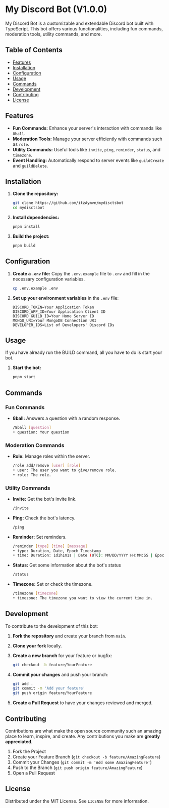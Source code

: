 # My Discord Bot (V1.0.0)

My Discord Bot is a customizable and extendable Discord bot built with TypeScript. This bot offers various functionalities, including fun commands, moderation tools, utility commands, and more.

## Table of Contents

-   [Features](#features)
-   [Installation](#installation)
-   [Configuration](#configuration)
-   [Usage](#usage)
-   [Commands](#commands)
-   [Development](#development)
-   [Contributing](#contributing)
-   [License](#license)

## Features

-   **Fun Commands:** Enhance your server's interaction with commands like `8ball`.
-   **Moderation Tools:** Manage your server efficiently with commands such as `role`.
-   **Utility Commands:** Useful tools like `invite`, `ping`, `reminder`, `status`, and `timezone`.
-   **Event Handling:** Automatically respond to server events like `guildCreate` and `guildDelete`.

## Installation

1. **Clone the repository:**

    ```sh
    git clone https://github.com/itzAymvn/mydisctsbot
    cd mydisctsbot
    ```

2. **Install dependencies:**

    ```sh
    pnpm install
    ```

3. **Build the project:**
    ```sh
    pnpm build
    ```

## Configuration

1. **Create a `.env` file:**
   Copy the `.env.example` file to `.env` and fill in the necessary configuration variables.

    ```sh
    cp .env.example .env
    ```

2. **Set up your environment variables** in the `.env` file:
    ```
    DISCORD_TOKEN=Your Application Token
    DISCORD_APP_ID=Your Application Client ID
    DISCORD_GUILD_ID=Your Home Server ID
    MONGO_URI=Your MongoDB Connection URI
    DEVELOPER_IDS=List of Developers' Discord IDs
    ```

## Usage

If you have already run the BUILD command, all you have to do is start your bot.

1. **Start the bot:**
    ```sh
    pnpm start
    ```

## Commands

### Fun Commands

-   **8ball:** Answers a question with a random response.
    ```sh
    /8ball [question]
    • question: Your question
    ```

### Moderation Commands

-   **Role:** Manage roles within the server.
    ```sh
    /role add/remove [user] [role]
    • user: The user you want to give/remove role.
    • role: The role.
    ```

### Utility Commands

-   **Invite:** Get the bot's invite link.
    ```sh
    /invite
    ```
-   **Ping:** Check the bot's latency.
    ```sh
    /ping
    ```
-   **Reminder:** Set reminders.
    ```sh
    /reminder [type] [time] [message]
    • type: Duration, Date, Epoch Timestamp
    • time: Duration: 1d1h1m1s | Date (UTC): MM/DD/YYYY HH:MM:SS | Epoch Timestamp: 1672531200
    ```
-   **Status:** Get some information about the bot's status
    ```sh
    /status
    ```
-   **Timezone:** Set or check the timezone.
    ```sh
    /timezone [timezone]
    • timezone: The timezone you want to view the current time in.
    ```

## Development

To contribute to the development of this bot:

1. **Fork the repository** and create your branch from `main`.
2. **Clone your fork** locally.
3. **Create a new branch** for your feature or bugfix:

    ```sh
    git checkout -b feature/YourFeature
    ```

4. **Commit your changes** and push your branch:

    ```sh
    git add .
    git commit -m 'Add your feature'
    git push origin feature/YourFeature
    ```

5. **Create a Pull Request** to have your changes reviewed and merged.

## Contributing

Contributions are what make the open source community such an amazing place to learn, inspire, and create. Any contributions you make are **greatly appreciated**.

1. Fork the Project
2. Create your Feature Branch (`git checkout -b feature/AmazingFeature`)
3. Commit your Changes (`git commit -m 'Add some AmazingFeature'`)
4. Push to the Branch (`git push origin feature/AmazingFeature`)
5. Open a Pull Request

## License

Distributed under the MIT License. See `LICENSE` for more information.
